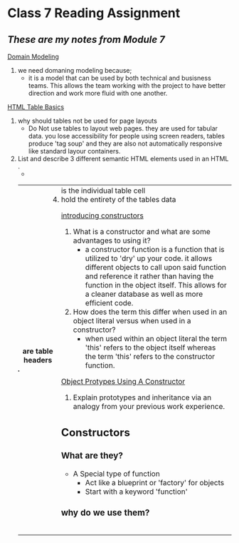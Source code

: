 # Class 7 Reading Assignment

## *These are my notes from Module 7*

[Domain Modeling](https://github.com/codefellows/domain_modeling#domain-modeling)

1. we need domaning modeling because;
      * it is a model that can be used by both technical and busisness teams. This allows the team working with the project to have better direction and work more fluid with one another.

[HTML Table Basics](https://developer.mozilla.org/en-US/docs/Learn/HTML/Tables/Basics)

1. why should tables not be used for page layouts
      * Do Not use tables to layout web pages. they are used for tabular data. you lose accessibility for people using screen readers, tables produce 'tag soup' and they are also not automatically responsive like standard layour containers.
2. List and describe 3 different semantic HTML elements used in an HTML <table>.
      * <th> are table headers
      * <td> is the individual table cell
      * <table> hold the entirety of the tables data

[introducing constructors](https://developer.mozilla.org/en-US/docs/Learn/JavaScript/Objects/Basics#introducing_constructors)
1. What is a constructor and what are some advantages to using it?
      * a constructor function is a function that is utilized to 'dry' up your code. it allows different objects to call upon said function and reference it rather than having the function in the object itself. This allows for a cleaner database as well as more efficient code.
2. How does the term this differ when used in an object literal versus when used in a constructor?
      * when used within an object literal the term 'this' refers to the object itself whereas the term 'this' refers to the constructor function. 

[Object Protypes Using A Constructor](https://ui.dev/beginners-guide-to-javascript-prototype)

1. Explain prototypes and inheritance via an analogy from your previous work experience.

## Constructors

### What are they?

- A Special type of function
  - Act like a blueprint or 'factory' for objects
  - Start with a keyword 'function'

### why do we use them? 
